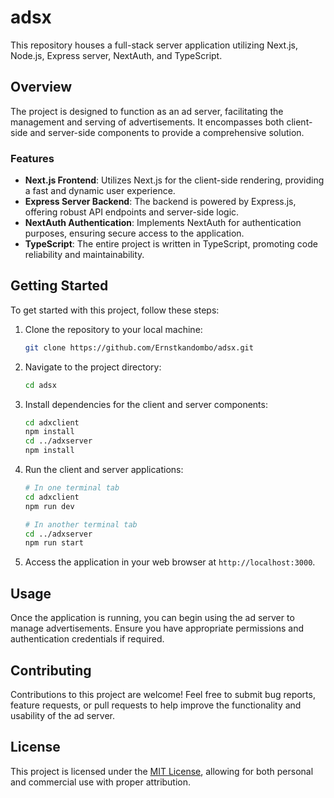 # adsx

This repository houses a full-stack server application utilizing Next.js, Node.js, Express server, NextAuth, and TypeScript.

## Overview

The project is designed to function as an ad server, facilitating the management and serving of advertisements. It encompasses both client-side and server-side components to provide a comprehensive solution.

### Features

- **Next.js Frontend**: Utilizes Next.js for the client-side rendering, providing a fast and dynamic user experience.
- **Express Server Backend**: The backend is powered by Express.js, offering robust API endpoints and server-side logic.
- **NextAuth Authentication**: Implements NextAuth for authentication purposes, ensuring secure access to the application.
- **TypeScript**: The entire project is written in TypeScript, promoting code reliability and maintainability.

## Getting Started

To get started with this project, follow these steps:

1. Clone the repository to your local machine:

   ```bash
   git clone https://github.com/Ernstkandombo/adsx.git
   ```

2. Navigate to the project directory:

   ```bash
   cd adsx
   ```

3. Install dependencies for the client and server components:

   ```bash
   cd adxclient
   npm install
   cd ../adxserver
   npm install
   ```

4. Run the client and server applications:

   ```bash
   # In one terminal tab
   cd adxclient
   npm run dev
   
   # In another terminal tab
   cd ../adxserver
   npm run start
   ```

5. Access the application in your web browser at `http://localhost:3000`.

## Usage

Once the application is running, you can begin using the ad server to manage advertisements. Ensure you have appropriate permissions and authentication credentials if required.

## Contributing

Contributions to this project are welcome! Feel free to submit bug reports, feature requests, or pull requests to help improve the functionality and usability of the ad server.

## License

This project is licensed under the [MIT License](LICENSE), allowing for both personal and commercial use with proper attribution.
